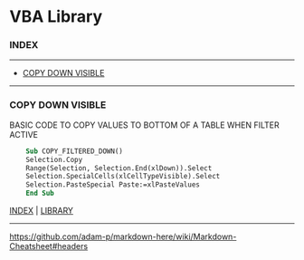 
VBA Library
=====================

### INDEX
--------
 * [COPY DOWN VISIBLE](#COPY-DOWN-VISIBLE)


-------------------------

### COPY DOWN VISIBLE
BASIC CODE TO COPY VALUES TO BOTTOM OF A TABLE WHEN FILTER ACTIVE

```vb
    Sub COPY_FILTERED_DOWN()
    Selection.Copy
    Range(Selection, Selection.End(xlDown)).Select
    Selection.SpecialCells(xlCellTypeVisible).Select
    Selection.PasteSpecial Paste:=xlPasteValues
    End Sub
```






















 [INDEX](#FEATURES)   |   [LIBRARY](https://github.com/ScottypNZ/CODE-LIBRARY)

-------------------------

https://github.com/adam-p/markdown-here/wiki/Markdown-Cheatsheet#headers
